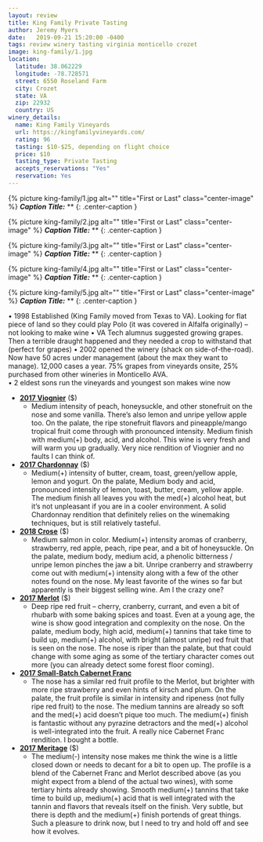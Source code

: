 ```yaml
---
layout: review
title: King Family Private Tasting
author: Jeremy Myers
date:   2019-09-21 15:20:00 -0400
tags: review winery tasting virginia monticello crozet
image: king-family/1.jpg
location:
  latitude: 38.062229
  longitude: -78.728571
  street: 6550 Roseland Farm
  city: Crozet
  state: VA
  zip: 22932
  country: US
winery_details:
  name: King Family Vineyards
  url: https://kingfamilyvineyards.com/
  rating: 96
  tasting: $10-$25, depending on flight choice
  price: $10
  tasting_type: Private Tasting
  accepts_reservations: "Yes"
  reservation: Yes
---
```


{% picture king-family/1.jpg alt="" title="First or Last" class="center-image" %}
***Caption Title:*** **
{: .center-caption }

{% picture king-family/2.jpg alt="" title="First or Last" class="center-image" %}
***Caption Title:*** **
{: .center-caption }

{% picture king-family/3.jpg alt="" title="First or Last" class="center-image" %}
***Caption Title:*** **
{: .center-caption }

{% picture king-family/4.jpg alt="" title="First or Last" class="center-image" %}
***Caption Title:*** **
{: .center-caption }

{% picture king-family/5.jpg alt="" title="First or Last" class="center-image" %}
***Caption Title:*** **
{: .center-caption }

•	1998 Established (King Family moved from Texas to VA).  Looking for flat piece of land so they could play Polo (it was covered in Alfalfa originally) – not looking to make wine
•	VA Tech alumnus suggested growing grapes.  Then a terrible draught happened and they needed a crop to withstand that (perfect for grapes)
•	2002 opened the winery (shack on side-of-the-road).  Now have 50 acres under management (about the max they want to manage).  12,000 cases a year.  75% grapes from vineyards onsite, 25% purchased from other wineries in Monticello AVA.  
•	2 eldest sons run the vineyards and youngest son makes wine now

* [**2017 Viognier**]() ($)
  * Medium intensity of peach, honeysuckle, and other stonefruit on the nose and some vanilla.  There’s also lemon and unripe yellow apple too.  On the palate, the ripe stonefruit flavors and pineapple/mango tropical fruit come through with pronounced intensity.  Medium finish with medium(+) body, acid, and alcohol.  This wine is very fresh and will warm you up gradually.  Very nice rendition of Viognier and no faults I can think of.  
* [**2017 Chardonnay**]() ($)
  * Medium(+) intensity of butter, cream, toast, green/yellow apple, lemon and yogurt.  On the palate, Medium body and acid, pronounced intensity of lemon, toast, butter, cream, yellow apple.  The medium finish all leaves you with the med(+) alcohol heat, but it’s not unpleasant if you are in a cooler environment.  A solid Chardonnay rendition that definitely relies on the winemaking techniques, but is still relatively tasteful.
* [**2018 Crose**]() ($)
  * Medium salmon in color.  Medium(+) intensity aromas of cranberry, strawberry, red apple, peach, ripe pear, and a bit of honeysuckle.  On the palate, medium body, medium acid, a phenolic bitterness / unripe lemon pinches the jaw a bit.  Unripe cranberry and strawberry come out with medium(+) intensity along with a few of the other notes found on the nose.  My least favorite of the wines so far but apparently is their biggest selling wine.  Am I the crazy one?
* [**2017 Merlot**]() ($)
  * Deep ripe red fruit – cherry, cranberry, currant, and even a bit of rhubarb with some baking spices and toast.  Even at a young age, the wine is show good integration and complexity on the nose.  On the palate, medium body, high acid, medium(+) tannins that take time to build up, medium(+) alcohol, with bright (almost unripe) red fruit that is seen on the nose.  The nose is riper than the palate, but that could change with some aging as some of the tertiary character comes out more (you can already detect some forest floor coming).
* [**2017 Small-Batch Cabernet Franc**]()
  * The nose has a similar red fruit profile to the Merlot, but brighter with more ripe strawberry and even hints of kirsch and plum.  On the palate, the fruit profile is similar in intensity and ripeness (not fully ripe red fruit) to the nose.  The medium tannins are already so soft and the med(+) acid doesn’t pique too much.  The medium(+) finish is fantastic without any pyrazine detractors and the med(+) alcohol is well-integrated into the fruit.  A really nice Cabernet Franc rendition.  I bought a bottle.  
* [**2017 Meritage**]() ($)
  * The medium(-) intensity nose makes me think the wine is a little closed down or needs to decant for a bit to open up.  The profile is a blend of the Cabernet Franc and Merlot described above (as you might expect from a blend of the actual two wines), with some tertiary hints already showing.  Smooth medium(+) tannins that take time to build up, medium(+) acid that is well integrated with the tannin and flavors that reveals itself on the finish.  Very subtle, but there is depth and the medium(+) finish portends of great things.  Such a pleasure to drink now, but I need to try and hold off and see how it evolves.  


